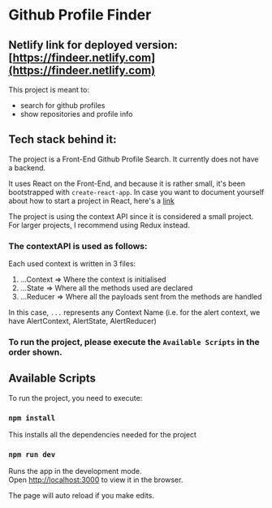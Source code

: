 # Github Profile Finder

## Netlify link for deployed version: [https://findeer.netlify.com](https://findeer.netlify.com)

This project is meant to: 

* search for github profiles
* show repositories and profile info


## Tech stack behind it: 

The project is a Front-End Github Profile Search. It currently does not have a backend. 

It uses React on the Front-End, and because it is rather small, it's been bootstrapped with `create-react-app`. 
In case you want to document yourself about how to start a project in React, here's a [link](https://reactjs.org/docs/create-a-new-react-app.html)

The project is using the context API since it is considered a small project. 
For larger projects, I recommend using Redux instead. 


### The contextAPI is used as follows: 

Each used context is written in 3 files: 

1. ...Context => Where the context is initialised
1. ...State => Where all the methods used are declared
1. ...Reducer => Where all the payloads sent from the methods are handled 

In this case, `...` represents any Context Name (i.e. for the alert context, we have AlertContext, AlertState, AlertReducer)

### To run the project, please execute the `Available Scripts` in the order shown.

## Available Scripts

To run the project, you need to execute: 

### `npm install` 

This installs all the dependencies needed for the project

### `npm run dev`

Runs the app in the development mode.<br>
Open [http://localhost:3000](http://localhost:3000) to view it in the browser.

The page will auto reload if you make edits.
